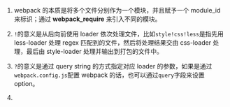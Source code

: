 1. webpack 的本质是将多个文件分别作为一个模块，并且赋予一个 module_id 来标识；通过 __webpack_require__ 来引入不同的模块。

2. `!`的意义是从后向前使用 loader 依次处理文件，比如`style!css!less`是指先用 less-loader 处理 regex 匹配到的文件，然后将处理结果交由 css-loader 处理，最后由 style-loader 处理并输出到打包的文件中。

3. `?`的意义是通过 query string 的方式指定对应 loader 的参数，如果是通过`webpack.config.js`配置 webpack 的话，也可以通过`query`字段来设置 option。

4. 
